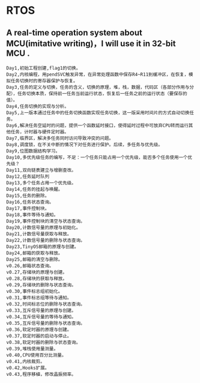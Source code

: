 ﻿# RTOS
## A real-time operation system about MCU(imitative writing)，I will use it in 32-bit MCU .
    Day1,初始工程创建,flag1的切换。
    Day2,内核编程，用pendSVC触发异常，在异常处理函数中保存R4~R11到缓冲区，在恢复，模拟任务切换时的寄存器保护与恢复。
    Day3,任务的定义与切换，任务的含义，切换的原理，堆，栈，数据，代码区（各部分作用与分配），任务切换本质，保持前一任务当前运行状态，恢复后一任务之前的运行状态（要保存的值）。
    Day4,任务切换的实现与分析。
    Day5,上一版本通过任务中的任务切换函数实现任务切换，这一版采用时间片的方式自动切换任务。
    Day6,解决任务空延时的问题，提供一个函数延时接口，使得延时过程中可放弃CPU转而运行其他任务，计时器与硬件定时器。
    Day7,临界区，解决多任务同时访问导致冲突的问题。
    Day8,调度锁，在不关中断的情况下对任务进行保护。后续，多任务与优先级。
    Day9,位图数据结构学习。
    Day10,多优先级任务的编写，不足：一个任务只能占用一个优先级，能否多个任务使用一个优先级？
    Day11,双向链表建立与增删查改。
    Day12,任务延时队列
    Day13,多个任务占用一个优先级。
    Day14,任务的挂起与唤醒。
    Day15,任务的删除。
    Day16,任务状态查询。
    Day17,事件控制块。
    Day18,事件等待与通知。
    Day19,事件控制块的清空与状态查询。
    Day20,计数信号量的原理与初始化。
    Day21,计数信号量获取与释放。
    Day22,计数信号量的删除与状态查询。
    Day23,TinyOS邮箱的原理与创建。
    Day24,邮箱的获取与释放。
    Day25,邮箱的清空与删除。
    v0.26,邮箱状态查询。
    v0.27,存储块的原理与创建。
    v0.28,存储块的获取与释放。
    v0.29,存储块的删除与状态查询。
    v0.30,事件标志组初始化。
    v0.31,事件标志组等待与通知。
    v0.32,时间标志位的删除与状态查询。
    v0.33,互斥信号量的原理与创建。
    v0.34,互斥信号量的等待与通知。
    v0.35,互斥信号量的删除与状态查询。
    v0.36,软定时器的原理与创建。
    v0.37,软定时器的启动与停止。
    v0.38,软定时器的删除与状态查询。
    v0.39,堆栈使用量测量。
    v0.40,CPU使用百分比测量。
    v0.41,内核裁剪。
    v0.42,Hooks扩展。
    v0.43,程序移植，修改晶振频率。
